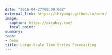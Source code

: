 ```yaml
---
date: "2016-04-27T00:00:00Z"
external_link: https://thiyangt.github.io/seer/
image:
  caption: https://pixabay.com/
  focal_point: 
summary: 
tags:
- Demo
title: Large-Scale Time Series Forecasting
---
```


